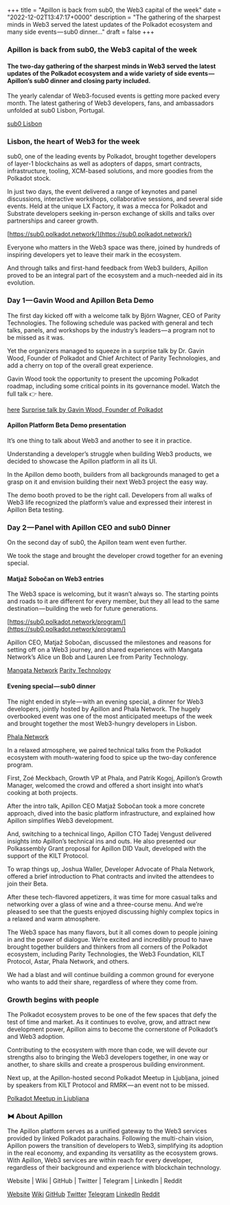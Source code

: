 +++
title = "Apillon is back from sub0, the Web3 capital of the week"
date = "2022-12-02T13:47:17+0000"
description = "The gathering of the sharpest minds in Web3 served the latest updates of the Polkadot ecosystem and many side events — sub0 dinner…"
draft = false
+++

### Apillon is back from sub0, the Web3 capital of the week


#### The two-day gathering of the sharpest minds in Web3 served the latest updates of the Polkadot ecosystem and a wide variety of side events — Apillon’s sub0 dinner and closing party included.


The yearly calendar of Web3-focused events is getting more packed every month. The latest gathering of Web3 developers, fans, and ambassadors unfolded at sub0 Lisbon, Portugal.

[sub0 Lisbon](https://sub0.polkadot.network/)

### Lisbon, the heart of Web3 for the week


sub0, one of the leading events by Polkadot, brought together developers of layer-1 blockchains as well as adopters of dapps, smart contracts, infrastructure, tooling, XCM-based solutions, and more goodies from the Polkadot stock.


In just two days, the event delivered a range of keynotes and panel discussions, interactive workshops, collaborative sessions, and several side events. Held at the unique LX Factory, it was a mecca for Polkadot and Substrate developers seeking in-person exchange of skills and talks over partnerships and career growth.

[https://sub0.polkadot.network/](https://sub0.polkadot.network/)

Everyone who matters in the Web3 space was there, joined by hundreds of inspiring developers yet to leave their mark in the ecosystem.


And through talks and first-hand feedback from Web3 builders, Apillon proved to be an integral part of the ecosystem and a much-needed aid in its evolution.


### Day 1 — Gavin Wood and Apillon Beta Demo


The first day kicked off with a welcome talk by Björn Wagner, CEO of Parity Technologies. The following schedule was packed with general and tech talks, panels, and workshops by the industry’s leaders — a program not to be missed as it was.


Yet the organizers managed to squeeze in a surprise talk by Dr. Gavin Wood, Founder of Polkadot and Chief Architect of Parity Technologies, and add a cherry on top of the overall great experience.


Gavin Wood took the opportunity to present the upcoming Polkadot roadmap, including some critical points in its governance model. Watch the full talk 👉 here.

[here](https://www.youtube.com/watch?v=CnO_WC_i5vs&ab_channel=web3.online)
[Surprise talk by Gavin Wood, Founder of Polkadot](https://twitter.com/Apillon/status/1597232360688218112)

#### Apillon Platform Beta Demo presentation


It’s one thing to talk about Web3 and another to see it in practice.


Understanding a developer’s struggle when building Web3 products, we decided to showcase the Apillon platform in all its UI.


In the Apillon demo booth, builders from all backgrounds managed to get a grasp on it and envision building their next Web3 project the easy way.


The demo booth proved to be the right call. Developers from all walks of Web3 life recognized the platform’s value and expressed their interest in Apillon Beta testing.


### Day 2 — Panel with Apillon CEO and sub0 Dinner


On the second day of sub0, the Apillon team went even further.


We took the stage and brought the developer crowd together for an evening special.


#### Matjaž Sobočan on Web3 entries


The Web3 space is welcoming, but it wasn’t always so. The starting points and roads to it are different for every member, but they all lead to the same destination — building the web for future generations.

[https://sub0.polkadot.network/program/](https://sub0.polkadot.network/program/)

Apillon CEO, Matjaž Sobočan, discussed the milestones and reasons for setting off on a Web3 journey, and shared experiences with Mangata Network’s Alice un Bob and Lauren Lee from Parity Technology.

[Mangata Network](https://www.mangata.finance/)
[Parity Technology](https://www.parity.io/)

#### Evening special — sub0 dinner


The night ended in style — with an evening special, a dinner for Web3 developers, jointly hosted by Apillon and Phala Network. The hugely overbooked event was one of the most anticipated meetups of the week and brought together the most Web3-hungry developers in Lisbon.

[Phala Network](https://www.phala.network/)

In a relaxed atmosphere, we paired technical talks from the Polkadot ecosystem with mouth-watering food to spice up the two-day conference program.


First, Zoé Meckbach, Growth VP at Phala, and Patrik Kogoj, Apillon’s Growth Manager, welcomed the crowd and offered a short insight into what’s cooking at both projects.


After the intro talk, Apillon CEO Matjaž Sobočan took a more concrete approach, dived into the basic platform infrastructure, and explained how Apillon simplifies Web3 development.


And, switching to a technical lingo, Apillon CTO Tadej Vengust delivered insights into Apillon’s technical ins and outs. He also presented our Polkassembly Grant proposal for Apillon DID Vault, developed with the support of the KILT Protocol.


To wrap things up, Joshua Waller, Developer Advocate of Phala Network, offered a brief introduction to Phat contracts and invited the attendees to join their Beta.


After these tech-flavored appetizers, it was time for more casual talks and networking over a glass of wine and a three-course menu. And we’re pleased to see that the guests enjoyed discussing highly complex topics in a relaxed and warm atmosphere.


The Web3 space has many flavors, but it all comes down to people joining in and the power of dialogue. We’re excited and incredibly proud to have brought together builders and thinkers from all corners of the Polkadot ecosystem, including Parity Technologies, the Web3 Foundation, KILT Protocol, Astar, Phala Network, and others.


We had a blast and will continue building a common ground for everyone who wants to add their share, regardless of where they come from.


### Growth begins with people


The Polkadot ecosystem proves to be one of the few spaces that defy the test of time and market. As it continues to evolve, grow, and attract new development power, Apillon aims to become the cornerstone of Polkadot’s and Web3 adoption.


Contributing to the ecosystem with more than code, we will devote our strengths also to bringing the Web3 developers together, in one way or another, to share skills and create a prosperous building environment.


Next up, at the Apillon-hosted second Polkadot Meetup in Ljubljana, joined by speakers from KILT Protocol and RMRK — an event not to be missed.

[Polkadot Meetup in Ljubljana](https://www.meetup.com/polkadot-ljubljana/events/289946666/)

### ⧓ About Apillon


The Apillon platform serves as a unified gateway to the Web3 services provided by linked Polkadot parachains. Following the multi-chain vision, Apillon powers the transition of developers to Web3, simplifying its adoption in the real economy, and expanding its versatility as the ecosystem grows. With Apillon, Web3 services are within reach for every developer, regardless of their background and experience with blockchain technology.


Website | Wiki | GitHub | Twitter | Telegram | LinkedIn | Reddit

[Website](https://apillon.io/)
[Wiki](https://wiki.apillon.io/)
[GitHub](https://github.com/Apillon-web3)
[Twitter](https://twitter.com/apillon)
[Telegram](https://t.me/Apillon)
[LinkedIn](https://www.linkedin.com/company/apillon/)
[Reddit](https://www.reddit.com/r/apillon/)
